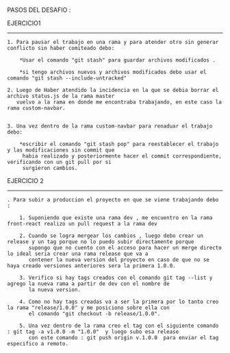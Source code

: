  PASOS DEL DESAFIO : 

  EJERCICIO1
  __________

    1. Para pausar el trabajo en una rama y para atender otro sin generar conflicto sin haber comiteado debo:

        *Usar el comando "git stash" para guardar archivos modificados .

        *si tengo archivos nuevos y archivos modificados debo usar el comando "git stash --include-untracked"
    
    2. Luego de Haber atendido la incidencia en la que se debia borrar el archivo status.js de la rama master
       vuelvo a la rama en donde me encontraba trabajando, en este caso la rama custom-navbar.

    
    3. Una vez dentro de la rama custom-navbar para renaduar el trabajo debo:

        *escribir el comando "git stash pop" para reestablecer el trabajo y las modificaciones sin commit que 
         habia realizado y posteriormente hacer el commit correspondiente, verificando con un git pull por si 
         surgieron cambios.


 EJERCICIO 2
 ___________

    . Para subir a produccion el proyecto en que se viene trabajando debo : 

        1. Suponiendo que existe una rama dev , me encuentro en la rama front-react realizo un pull request a la rama dev

        2. Cuando se logra mergear los cambios , luego debo crear un release y un tag porque no lo puedo subir directamente porque 
           supongo que no cuento con el acceso para hacer un merge directo lo ideal seria crear una rama release que va a 
           contener la nueva version del proyecto en caso de que no se haya creado versiones anteriores sera la primera 1.0.0.
        
        3. Verifico si hay tags creados con el comando git tag --list y agrego la nueva rama a partir de dev con el nombre de 
           la nueva version.

        4. Como no hay tags creadas va a ser la primera por lo tanto creo la rama "release/1.0.0" y me posiciono sobre ella con 
           el comando "git checkout -b release/1.0.0".

        5. Una vez dentro de la rama creo el tag con el siguiente comando : git tag -a v1.0.0 -m "1.0.0"  y luego subo esa release
           con este comando : git push origin v.1.0.0  para enviar el tag especifico a remoto.
          
